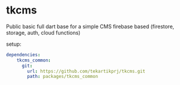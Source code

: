# tkcms

Public basic full dart base for a simple CMS firebase based (firestore, storage, auth, cloud functions)

setup:

```yaml
dependencies:
    tkcms_common:
      git:
        url: https://github.com/tekartikprj/tkcms.git
        path: packages/tkcms_common
```
